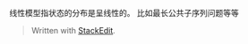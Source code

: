 线性模型指状态的分布是呈线性的。
比如最长公共子序列问题等等


> Written with [StackEdit](https://stackedit.io/).
<!--stackedit_data:
eyJoaXN0b3J5IjpbOTI1OTU5NTg2XX0=
-->